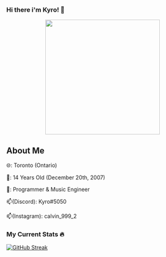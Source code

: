 ### Hi there i'm Kyro! 👋

<div id="header" align="center">
  <img src="https://c.tenor.com/gixQdYlCeCwAAAAC/juice-wrld.gif" width="300"/>
</div>


## About Me
🌐: Toronto (Ontario)

🍰: 14 Years Old (December 20th, 2007)

💼: Programmer & Music Engineer

📫(Discord): Kyro#5050

📫(Instagram): calvin_999_2

### My Current Stats 🔥

[![GitHub Streak](http://github-readme-streak-stats.herokuapp.com?user=your-github-username&theme=dark&background=000000)](https://git.io/streak-stats)
